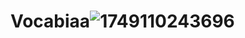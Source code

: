 # Vocabiaa![1749110243696](https://github.com/user-attachments/assets/5c767612-8136-4dc3-a668-60d98a9a7f75)

